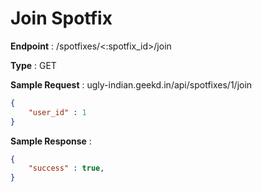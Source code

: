# Join Spotfix
**Endpoint** : /spotfixes/<:spotfix_id>/join

**Type**	 : GET

**Sample Request** : ugly-indian.geekd.in/api/spotfixes/1/join
```json
{
	"user_id" : 1
}
```

**Sample Response** :
```json
{
	"success" : true,
}
```
